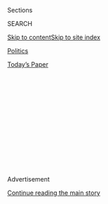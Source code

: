 <div id="app">

<div>

<div>

<div>

<div class="NYTAppHideMasthead css-1q2w90k e1suatyy0">

<div class="section css-ui9rw0 e1suatyy2">

<div class="css-eph4ug er09x8g0">

<div class="css-6n7j50">

</div>

<span class="css-1dv1kvn">Sections</span>

<div class="css-10488qs">

<span class="css-1dv1kvn">SEARCH</span>

</div>

[Skip to content](#site-content)[Skip to site
index](#site-index)

</div>

<div id="masthead-section-label" class="css-1wr3we4 eaxe0e00">

[Politics](https://www.nytimes.com/section/politics)

</div>

<div class="css-10698na e1huz5gh0">

</div>

</div>

<div id="masthead-bar-one" class="section hasLinks css-15hmgas e1csuq9d3">

<div class="css-uqyvli e1csuq9d0">

</div>

<div class="css-1uqjmks e1csuq9d1">

</div>

<div class="css-9e9ivx">

[](https://myaccount.nytimes.com/auth/login?response_type=cookie&client_id=vi)

</div>

<div class="css-1bvtpon e1csuq9d2">

[Today’s
Paper](https://www.nytimes.com/section/todayspaper)

</div>

</div>

</div>

</div>

<div data-aria-hidden="false">

<div id="site-content" data-role="main">

<div>

<div class="css-1aor85t" style="opacity:0.000000001;z-index:-1;visibility:hidden">

<div class="css-1hqnpie">

<div class="css-epjblv">

<span class="css-17xtcya">[Politics](/section/politics)</span><span class="css-x15j1o">|</span><span class="css-fwqvlz">Night
of Withering Ripostes, Mostly Delivered by
Biden</span>

</div>

<div class="css-k008qs">

<div class="css-1iwv8en">

<span class="css-18z7m18"></span>

<div>

</div>

</div>

<span class="css-1n6z4y">https://nyti.ms/TEbTu8</span>

<div class="css-1705lsu">

<div class="css-4xjgmj">

<div class="css-4skfbu" data-role="toolbar" data-aria-label="Social Media Share buttons, Save button, and Comments Panel with current comment count" data-testid="share-tools">

  - 
  - 
  - 
  - 
    
    <div class="css-6n7j50">
    
    </div>

  - 

</div>

</div>

</div>

</div>

</div>

</div>

<div id="NYT_TOP_BANNER_REGION" class="css-13pd83m">

</div>

<div id="top-wrapper" class="css-1sy8kpn">

<div id="top-slug" class="css-l9onyx">

Advertisement

</div>

[Continue reading the main
story](#after-top)

<div class="ad top-wrapper" style="text-align:center;height:100%;display:block;min-height:250px">

<div id="top" class="place-ad" data-position="top" data-size-key="top">

</div>

</div>

<div id="after-top">

</div>

</div>

<div id="sponsor-wrapper" class="css-1hyfx7x">

<div id="sponsor-slug" class="css-19vbshk">

Supported by

</div>

[Continue reading the main
story](#after-sponsor)

<div id="sponsor" class="ad sponsor-wrapper" style="text-align:center;height:100%;display:block">

</div>

<div id="after-sponsor">

</div>

</div>

The Tv Watch

<div class="css-1vkm6nb ehdk2mb0">

# Night of Withering Ripostes, Mostly Delivered by Biden

</div>

<div class="css-xt80pu e12qa4dv0">

<div class="css-18e8msd">

<div class="css-vp77d3 epjyd6m0">

<div class="css-1baulvz">

By [<span class="css-1baulvz last-byline" itemprop="name">Alessandra
Stanley</span>](https://www.nytimes.com/by/alessandra-stanley)

</div>

</div>

  - Oct. 12,
    2012

  - 
    
    <div class="css-4xjgmj">
    
    <div class="css-d8bdto" data-role="toolbar" data-aria-label="Social Media Share buttons, Save button, and Comments Panel with current comment count" data-testid="share-tools">
    
      - 
      - 
      - 
      - 
        
        <div class="css-6n7j50">
        
        </div>
    
      - 
    
    </div>
    
    </div>

</div>

</div>

<div class="section meteredContent css-1r7ky0e" name="articleBody" itemprop="articleBody">

<div class="css-1fanzo5 StoryBodyCompanionColumn">

<div class="css-53u6y8">

Joe Biden knew Lloyd Bentsen.

Lloyd Bentsen was a friend of Joe Biden’s.

And the vice president made full use of his old Senate colleague’s 1988
debate playbook, shaking his head and scoffing pityingly at
Representative Paul D. Ryan, trying to paint his opponent as a
latter-day Dan Quayle.

Mr. Ryan was no Dan Quayle, but he did make the mistake of mentioning
John F. Kennedy in an argument over whether tax cuts recharge the
economy. Mr. Biden flashed a Cheshire Cat grin and said to Ryan, after
waiting a beat to let the moment sink in, “So, now you’re Jack Kennedy?”

The vice presidential debate on Tuesday was supposed to be a reboot for
the Obama campaign after the president’s dismal performance at his
debate with the Republican nominee for president, Mitt Romney, last
week. Mr. Biden, clearly delighted to come to President Obama’s rescue,
relished his role, addressing his opponent as “my friend” but dismissing
his arguments as “malarkey.” He laughed at Mr. Ryan’s remarks so often
and so heartily that at times he seemed like a guest at a comedy club
roast, not a vice president debating the fate of the nation with his
opponent.

It was a sharp and spirited debate, with both candidates delivering some
lacerating blows, but Mr. Ryan at times seemed disconcerted by the sheer
blowhard intensity Mr. Biden brought to the night. Mr. Ryan tried to be
respectful, listening to the vice president with a tilted head, choirboy
smile and puppy-dog eyes, but he showed his irritation when Mr. Biden
kept interrupting to attack his policy on Medicare. “I know you’re under
duress,” he told the vice president, prompting another belly laugh.

</div>

</div>

<div class="css-1fanzo5 StoryBodyCompanionColumn">

<div class="css-53u6y8">

For Mr. Biden especially, the night was his chance to relive past
debates and unleash his inner barroom brawler. He had to be contained
and courteous when he debated Sarah Palin four years ago, lest he look
like a bully. This time he let loose. And unlike the courtly Mr. Bentsen
in 1988, Mr. Biden turned his temperature up, singeing the young man
across the table with patronizing grins, but mostly withering retorts.
His interruptive barrage was as relentless as his silent mugging for the
camera.

</div>

</div>

![<span class="css-16f3y1r e13ogyst0">October 11, 2012 — Highlights from
the vice-presidential
debate.</span><span class="css-cch8ym"><span class="css-1dv1kvn">Credit</span><span class="css-cnj6d5 e1z0qqy90" itemprop="copyrightHolder"><span class="css-1ly73wi e1tej78p0">Credit...</span><span>James
Hill for The New York
Times</span></span></span>](https://static01.nyt.com/images/2012/10/12/us/politics/video-vp-debate-highlights-v2/video-vp-debate-highlights-v2-videoSmall.jpg)

<div class="css-1fanzo5 StoryBodyCompanionColumn">

<div class="css-53u6y8">

Mr. Ryan held his own, but did look abashed when Mr. Biden mocked him
for opposing the Obama stimulus, yet asking for government funds for his
own district. “On two occasions, we — we — we advocated for constituents
who were applying for grants,” Mr. Ryan said stiffly.

“I love that. I love that,” Mr. Biden said. “This was such a bad
program, and he writes me a letter saying — writes the Department of
Energy a letter saying, the reason we need this stimulus — it will
create growth and jobs.”

When Mr. Biden went after Mr. Romney’s infamous remark at a private
fund-raiser about the “47 percent,” Mr. Ryan reminded the vice president
of his own propensity for gaffes. “I think the vice president very well
knows that sometimes the words don’t come out of your mouth the right
way,” he said with a gotcha smile. Mr. Biden was not quite as amused.

</div>

</div>

<div class="css-1fanzo5 StoryBodyCompanionColumn">

<div class="css-53u6y8">

Mr. Biden was not the only one in the room intent on rectifying his
predecessor’s mistakes. Martha Raddatz of ABC News was the moderator,
and she made a point of speaking forcefully, pushing the candidates to
be specific and changing subjects abruptly. She seemed determined to be
less passive and sleepy than Jim Lehrer of PBS was as moderator of the
Obama-Romney debate.

Mr. Ryan made a point of praising Mr. Romney, even trying to soften his
image by recounting a time when Mr. Romney gave money and attention to a
couple whose children were badly injured in a car accident. It wasn’t
the best example to use, because it prompted Mr. Biden to describe his
own tragedy, when his wife and young daughter were killed in a car
crash.

Mr. Ryan talked a lot about Mr. Romney. Mr. Biden talked a lot about Mr.
Biden.

</div>

</div>

</div>

<div>

</div>

<div>

</div>

<div>

</div>

<div>

<div id="bottom-wrapper" class="css-1ede5it">

<div id="bottom-slug" class="css-l9onyx">

Advertisement

</div>

[Continue reading the main
story](#after-bottom)

<div id="bottom" class="ad bottom-wrapper" style="text-align:center;height:100%;display:block;min-height:90px">

</div>

<div id="after-bottom">

</div>

</div>

</div>

</div>

</div>

## Site Index

<div>

</div>

## Site Information Navigation

  - [© <span>2020</span> <span>The New York Times
    Company</span>](https://help.nytimes.com/hc/en-us/articles/115014792127-Copyright-notice)

<!-- end list -->

  - [NYTCo](https://www.nytco.com/)
  - [Contact
    Us](https://help.nytimes.com/hc/en-us/articles/115015385887-Contact-Us)
  - [Work with us](https://www.nytco.com/careers/)
  - [Advertise](https://nytmediakit.com/)
  - [T Brand Studio](http://www.tbrandstudio.com/)
  - [Your Ad
    Choices](https://www.nytimes.com/privacy/cookie-policy#how-do-i-manage-trackers)
  - [Privacy](https://www.nytimes.com/privacy)
  - [Terms of
    Service](https://help.nytimes.com/hc/en-us/articles/115014893428-Terms-of-service)
  - [Terms of
    Sale](https://help.nytimes.com/hc/en-us/articles/115014893968-Terms-of-sale)
  - [Site
    Map](https://spiderbites.nytimes.com)
  - [Help](https://help.nytimes.com/hc/en-us)
  - [Subscriptions](https://www.nytimes.com/subscription?campaignId=37WXW)

</div>

</div>

</div>

</div>
